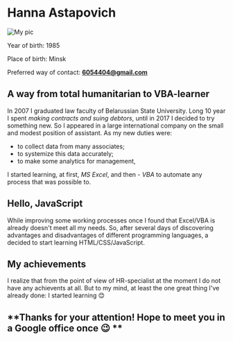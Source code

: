 # **Hanna Astapovich**

![My pic](https://cdn.shopify.com/s/files/1/2455/4671/products/8_f42a9648-a827-4e61-aca2-c977fb81cb85_200x200.png?v=1513569725)

Year of birth: 1985

Place of birth: Minsk

Preferred way of contact: **6054404@gmail.com**


## **A way from total humanitarian to VBA-learner**

In 2007 I graduated law faculty of Belarussian State University. 
Long 10 year I spent _making contracts and suing debtors_, until in 2017 I decided to try something new. 
So I appeared in a large international company on the small and modest position of assistant.
As my new duties were: 
* to collect data from many associates;
* to systemize this data accurately;
* to make some analytics for management,

I started learning, at first, *MS Excel*, and then - *VBA* to automate any process that was possible to. 

## **Hello, JavaScript**

While improving some working processes once I found that Excel/VBA is already doesn't meet all my needs.
So, after several days of discovering advantages and disadvantages of different programming languages, a decided to start learning HTML/CSS/JavaScript.

## **My achievements**

I realize that from the point of view of HR-specialist at the moment I do not have any achievents at all. 
But to my mind, at least the one great thing I've already done: I started learning :blush: 

## **Thanks for your attention! Hope to meet you in a Google office once :wink: **



